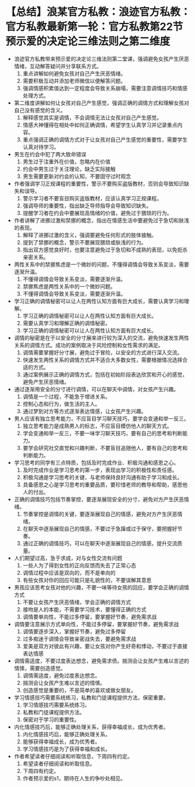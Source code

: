 # 【总结】浪某官方私教：浪迹官方私教：官方私教最新第一轮：官方私教第22节预示爱的决定论三维法则之第二维度

-   浪迹官方私教带来预示爱的决定论三维法则第二堂课，强调避免女孩产生厌恶情绪，互动解答疑问并分享联系方式。
    1.  重点讲解如何避免女孩对自己产生厌恶情绪。
    2.  需要积极互动并添加老师微信以便解答问题。
    3.  强调情感积累值达到一定程度会导致关系崩塌，需要注意调情技巧和情感处理方式。
-   第二维度讲解如何让女孩对自己产生感觉，强调正确的调情方式和理解女孩对自己没有感觉的含义。
    1.  解释感觉其实是调情，不会调情无法让女孩对自己产生感觉。
    2.  情感大神懂得在相处中如何正确调情，希望学生认真学习并记录重点内容。
    3.  重点强调正确的调情方式对于让女孩对自己产生感觉的重要性，需要学生认真对待学习。
-   男生在约会中犯了两大致命错误
    1.  男生过于注重外在价值，忽略内在价值
    2.  约会中男生过于关注理论，缺乏实际接触
    3.  男生需要更新对约会的认知，不要固守过时观念
-   作者强调学习正规课程的重要性，警示不要购买盗版教材，否则会导致知识缺失和误导。
    1.  警示学习者不要盲目购买盗版教材，应该认真学习正规课程。
    2.  强调导师的重要性，指出缺乏导师指导会导致知识缺失。
    3.  提醒学习者在约会中要展现高情绪的价值，避免过于猥琐的行为。
-   作者讲解了进挪过激和禁挪的概念，指出在情感生活中要避免过于急切和肤浅的表现。
    1.  解释了进挪过激的含义，强调要避免任何形式的肢体接触。
    2.  提到了禁挪的概念，警示不要展现猥琐或肤浅的行为。
    3.  指出双方感觉良好时，也要注意避免过于急切和不成熟的表现，以免扼杀亲密关系。
-   两性关系中的禁挪焦虑是一个微妙的问题，不懂得调情会导致关系变淡，需要逐渐升温。
    1.  不懂得调情会导致关系变淡，需要逐渐升温。
    2.  禁挪焦虑是两性关系中的一个微妙问题。
    3.  不懂得调情会导致关系变淡，需要逐渐升温。
-   学习正确的调情秘密可以让人在两性认知方面有巨大成长，需要认真学习和理解。
    1.  学习正确的调情秘密可以让人在两性认知方面有巨大成长。
    2.  需要认真学习和理解正确的调情秘密。
    3.  学习正确的调情秘密可以让人在两性认知方面有巨大成长。
-   调情的秘密是在于以安全的分寸展来进行较为深入的交流，避免快速发生两性关系的调情方式。成功的案例取决于风险控制和女性需求的满足。
    1.  调情需要掌握好分寸展，避免过于冒险，以安全的方式进行深入交流。
    2.  快速发生两性关系的调情方式并不适合大多数女性，需要根据情况选择合适的方式。
    3.  通过案例展示正确的调情方式，包括在初始阶段表达欣赏和开心的感觉，避免产生厌恶情绪。
-   通过逐渐用安全的分寸进行调情，可以在聊天中调情，对女孩产生兴趣。
    1.  调情是一个过程，不能急于增进关系。
    2.  控制心态和行为，做生活的主人。
    3.  通过梦到对方等方式逐渐表达情感，让女孩产生兴趣。
-   男人应该有独立思考能力，不应盲目学习聊天技巧，要学会变通和举一反三。
    1.  独立思考能力是成熟男人的标志，不应盲目模仿他人的聊天方式。
    2.  学会变通和举一反三，不要一味学习聊天技巧，要有自己的思考和判断能力。
    3.  要学会研究社交直觉和兴趣判断，不要盲目追随他人，要有自己的思考和判断能力。
-   学习思考的同学有三点特质，包括及时完成作业、积极沟通和感恩之心。
    1.  及时完成作业是学习思考的第一步，表现出学习的积极性和责任感。
    2.  积极沟通是学习思考的关键，与老师保持良好沟通有助于学习和成长。
    3.  具备感恩之心是学习思考的重要品质，要珍惜老师的教导和帮助，感恩他人的付出。
-   正确的调情技巧包括节奏掌控，要逐渐展现安全的分寸，避免对方产生厌恶情绪。
    1.  节奏掌控是调情的关键，要逐渐展现自己的情感，避免对方产生厌恶情绪。
    2.  在聊天中逐渐展现自己的情感，不要过于急躁或过于保守，要把握好节奏。
    3.  通过正确的调情技巧，可以在聊天中逐渐展现自己的情感，提升交流质量。
-   人们期望过高，急于求成，对与女性交流有问题
    1.  一些人为了得到女性的正向反馈而失去了正常心态
    2.  调情过程中应该是双向的，而不是单向的
    3.  有些女孩对你的回应可能只是礼貌性的，不要误解其意思
-   男孩应该思考女孩对他的兴趣，不要一味等待女孩的回应，要学会正确的调情方式
    1.  不要让女孩产生厌恶情绪，学会正确的调情方式
    2.  接吻是人的本能，不需要学习技术，要懂得正确的方式
    3.  调情要单向性，不能过多停留，要掌握好节奏，避免需求战
-   调情要注意展示方式单向性，不能过多停留，要掌握好节奏，避免需求战
    1.  调情要逐步深入，掌握好节奏，避免过多停留
    2.  过多痴迷于调情会导致亲密战失去，要避免需求战
    3.  爱美是双方对彼此有兴趣，要让女孩对你产生好奇和悸动，不要过于直接表达情感
-   调情需适度，不要过度表达想念，避免需求债。揣测会让女孩产生难以言述的情愫，需要创造感觉。
    1.  调情需适度，避免过度表达想念。
    2.  揣测会让女孩产生难以言述的情愫。
    3.  创造感觉是重要的，不是简单的喜欢或做女朋友。
-   学习情感技巧需要系统练习，私教和门徒课程提供方法，保密重要。
    1.  学习情感技巧需要系统练习。
    2.  私教和门徒课程提供方法。
    3.  保密对于学习的重要性。
-   内化情感技巧后，能够正确处理关系，获得幸福成长，成为优秀者。
    1.  内化情感技巧后，能够正确处理关系。
    2.  能够获得幸福成长，成为优秀者。
    3.  学习情感技巧是为了获得幸福和成长。
-   作者希望读者仔细阅读和听取信息，下周四有约定。
    1.  希望读者仔细阅读和听取信息。
    2.  下周四有约定。
    3.  作者预示爱的s1，期待在人生的争吵处相见。
